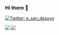 ### Hi there 👋

[![Twitter: e_san_desuyo](https://img.shields.io/twitter/follow/e_san_desuyo?style=social)](https://twitter.com/e_san_desuyo) 
 
<a href="https://github.com/anuraghazra/github-readme-stats">
  <img align="left" src=https://github-readme-stats.vercel.app/api?username=i-am-ethan&count_private=true&show_icons=true&theme=nightowl />
</a>
<a href="https://github.com/anuraghazra/github-readme-stats">
  <img align="left" src="https://github-readme-stats.vercel.app/api/top-langs/?username=i-am-ethan&layout=compact&theme=nightowl" />
</a>


<!--
**i-am-ethan/i-am-ethan** is a ✨ _special_ ✨ repository because its `README.md` (this file) appears on your GitHub profile.

Here are some ideas to get you started:

- 🔭 I’m currently working on ...
- 🌱 I’m currently learning ...
- 👯 I’m looking to collaborate on ...
- 🤔 I’m looking for help with ...
- 💬 Ask me about ...
- 📫 How to reach me: ...
- 😄 Pronouns: ...
- ⚡ Fun fact: ...
-->
